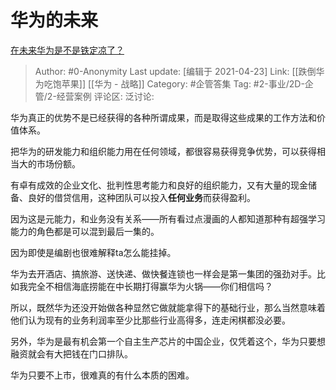 # 华为的未来
[在未来华为是不是铁定凉了？](https://www.zhihu.com/question/402285873/answer/1849726179)

> Author: #0-Anonymity
> Last update: [编辑于 2021-04-23]
> Link: [[跌倒华为吃饱苹果]] [[华为 - 战略]]
> Category: #企管答集
> Tag: #2-事业/2D-企管/2-经营案例
> 评论区:
> 泛讨论:

华为真正的优势不是已经获得的各种所谓成果，而是取得这些成果的工作方法和价值体系。

把华为的研发能力和组织能力用在任何领域，都很容易获得竞争优势，可以获得相当大的市场份额。

有卓有成效的企业文化、批判性思考能力和良好的组织能力，又有大量的现金储备、良好的借贷信用，这种团队可以投入**任何业务**而获得盈利。

因为这是元能力，和业务没有关系——所有看过点漫画的人都知道那种有超强学习能力的角色都是可以混到最后一集的。

因为即使是编剧也很难解释ta怎么能挂掉。

华为去开酒店、搞旅游、送快递、做快餐连锁也一样会是第一集团的强劲对手。比如我完全不相信海底捞能在中长期打得赢华为火锅——你们相信吗？

所以，既然华为还没开始做各种显然它做就能拿得下的基础行业，那么当然意味着他们认为现有的业务利润率至少比那些行业高得多，连走闲棋都没必要。

另外，华为是最有机会第一个自主生产芯片的中国企业，仅凭着这个，华为只要想融资就会有大把钱在门口排队。

华为只要不上市，很难真的有什么本质的困难。
